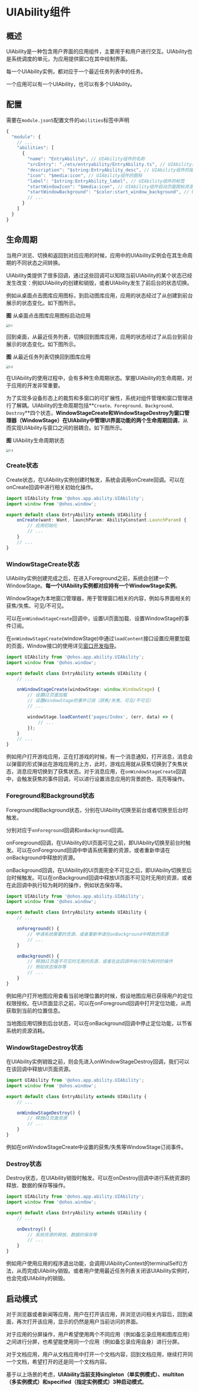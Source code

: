 # UIAbility组件



## 概述

UIAbility是一种包含用户界面的应用组件，主要用于和用户进行交互。UIAbility也是系统调度的单元，为应用提供窗口在其中绘制界面。

每一个UIAbility实例，都对应于一个最近任务列表中的任务。

一个应用可以有一个UIAbility，也可以有多个UIAbility。



## 配置

需要在`module.json5`配置文件的`abilities`标签中声明

```typescript
{
  "module": {
    // ...
    "abilities": [
      {
        "name": "EntryAbility", // UIAbility组件的名称
        "srcEntry": "./ets/entryability/EntryAbility.ts", // UIAbility组件的代码路径
        "description": "$string:EntryAbility_desc", // UIAbility组件的描述信息
        "icon": "$media:icon", // UIAbility组件的图标
        "label": "$string:EntryAbility_label", // UIAbility组件的标签
        "startWindowIcon": "$media:icon", // UIAbility组件启动页面图标资源文件的索引
        "startWindowBackground": "$color:start_window_background", // UIAbility组件启动页面背景颜色资源文件的索引
        // ...
      }
    ]
  }
}
```



## 生命周期

当用户浏览、切换和返回到对应应用的时候，应用中的UIAbility实例会在其生命周期的不同状态之间转换。

UIAbility类提供了很多回调，通过这些回调可以知晓当前UIAbility的某个状态已经发生改变：例如UIAbility的创建和销毁，或者UIAbility发生了前后台的状态切换。

例如从桌面点击图库应用图标，到启动图库应用，应用的状态经过了从创建到前台展示的状态变化。如下图所示。

**图** 从桌面点击图库应用图标启动应用

<img src="./pic/1-1.png" alt="1-1" style="zoom:50%;" />

回到桌面，从最近任务列表，切换回到图库应用，应用的状态经过了从后台到前台展示的状态变化。如下图所示。

**图** 从最近任务列表切换回到图库应用

<img src="./pic/1-2.png" alt="1-2" style="zoom:50%;" />

在UIAbility的使用过程中，会有多种生命周期状态。掌握UIAbility的生命周期，对于应用的开发非常重要。

为了实现多设备形态上的裁剪和多窗口的可扩展性，系统对组件管理和窗口管理进行了解耦。UIAbility的生命周期包括**`Create、Foreground、Background、Destroy`**四个状态，**WindowStageCreate和WindowStageDestroy为窗口管理器（WindowStage）在UIAbility中管理UI界面功能的两个生命周期回调**，从而实现UIAbility与窗口之间的弱耦合。如下图所示。

**图** UIAbility生命周期状态

<img src="./pic/1-3.png" alt="1-3" style="zoom:50%;" />

### Create状态

Create状态，在UIAbility实例创建时触发，系统会调用onCreate回调。可以在onCreate回调中进行相关初始化操作。

```typescript
import UIAbility from '@ohos.app.ability.UIAbility';
import window from '@ohos.window';

export default class EntryAbility extends UIAbility {
    onCreate(want: Want, launchParam: AbilityConstant.LaunchParam) {
        // 应用初始化
        // ...
    }
    // ...
}
```



### WindowStageCreate状态

UIAbility实例创建完成之后，在进入Foreground之前，系统会创建一个WindowStage。**每一个UIAbility实例都对应持有一个WindowStage实例**。

WindowStage为本地窗口管理器，用于管理窗口相关的内容，例如与界面相关的获焦/失焦、可见/不可见。

可以在`onWindowStageCreate`回调中，设置UI页面加载、设置WindowStage的事件订阅。

在`onWindowStageCreate`(windowStage)中通过`loadContent`接口设置应用要加载的页面，Window接口的使用详见[窗口开发指导](https://developer.harmonyos.com/cn/docs/documentation/doc-guides-V3/application-window-stage-0000001427584712-V3?catalogVersion=V3)。

```typescript
import UIAbility from '@ohos.app.ability.UIAbility';
import window from '@ohos.window';

export default class EntryAbility extends UIAbility {
    // ...

    onWindowStageCreate(windowStage: window.WindowStage) {
        // 设置UI页面加载
        // 设置WindowStage的事件订阅（获焦/失焦、可见/不可见）
        // ...

        windowStage.loadContent('pages/Index', (err, data) => {
            // ...
        });
    }
    // ...
}
```

例如用户打开游戏应用，正在打游戏的时候，有一个消息通知，打开消息，消息会以弹窗的形式弹出在游戏应用的上方，此时，游戏应用就从获焦切换到了失焦状态，消息应用切换到了获焦状态。对于消息应用，在`onWindowStageCreate`回调中，会触发获焦的事件回调，可以进行设置消息应用的背景颜色、高亮等操作。

### Foreground和Background状态

Foreground和Background状态，分别在UIAbility切换至前台或者切换至后台时触发。

分别对应于`onForeground`回调和`onBackground`回调。

onForeground回调，在UIAbility的UI页面可见之前，即UIAbility切换至前台时触发。可以在onForeground回调中申请系统需要的资源，或者重新申请在onBackground中释放的资源。

onBackground回调，在UIAbility的UI页面完全不可见之后，即UIAbility切换至后台时候触发。可以在onBackground回调中释放UI页面不可见时无用的资源，或者在此回调中执行较为耗时的操作，例如状态保存等。

```typescript
import UIAbility from '@ohos.app.ability.UIAbility';
import window from '@ohos.window';

export default class EntryAbility extends UIAbility {
    // ...

    onForeground() {
        // 申请系统需要的资源，或者重新申请在onBackground中释放的资源
        // ...
    }

    onBackground() {
        // 释放UI页面不可见时无用的资源，或者在此回调中执行较为耗时的操作
        // 例如状态保存等
        // ...
    }
}
```

例如用户打开地图应用查看当前地理位置的时候，假设地图应用已获得用户的定位权限授权。在UI页面显示之前，可以在onForeground回调中打开定位功能，从而获取到当前的位置信息。

当地图应用切换到后台状态，可以在onBackground回调中停止定位功能，以节省系统的资源消耗。

### WindowStageDestroy状态

在UIAbility实例销毁之前，则会先进入onWindowStageDestroy回调，我们可以在该回调中释放UI页面资源。

```typescript
import UIAbility from '@ohos.app.ability.UIAbility';
import window from '@ohos.window';

export default class EntryAbility extends UIAbility {
    // ...

    onWindowStageDestroy() {
        // 释放UI页面资源
        // ...
    }
}
```

例如在onWindowStageCreate中设置的获焦/失焦等WindowStage订阅事件。

### Destroy状态

Destroy状态，在UIAbility销毁时触发。可以在onDestroy回调中进行系统资源的释放、数据的保存等操作。

```typescript
import UIAbility from '@ohos.app.ability.UIAbility';
import window from '@ohos.window';

export default class EntryAbility extends UIAbility {
    // ...

    onDestroy() {
        // 系统资源的释放、数据的保存等
        // ...
    }
}
```

例如用户使用应用的程序退出功能，会调用UIAbilityContext的terminalSelf()方法，从而完成UIAbility销毁。或者用户使用最近任务列表关闭该UIAbility实例时，也会完成UIAbility的销毁。



## 启动模式

对于浏览器或者新闻等应用，用户在打开该应用，并浏览访问相关内容后，回到桌面，再次打开该应用，显示的仍然是用户当前访问的界面。

对于应用的分屏操作，用户希望使用两个不同应用（例如备忘录应用和图库应用）之间进行分屏，也希望能使用同一个应用（例如备忘录应用自身）进行分屏。

对于文档应用，用户从文档应用中打开一个文档内容，回到文档应用，继续打开同一个文档，希望打开的还是同一个文档内容。

基于以上场景的考虑，**UIAbility当前支持singleton（单实例模式）、multiton（多实例模式）和specified（指定实例模式）3种启动模式**。


